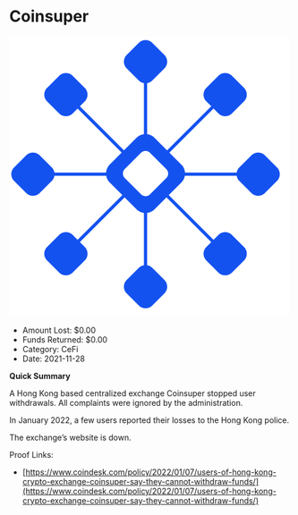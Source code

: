 # Coinsuper
![Coinsuper](/rektimages/Coinsuper.png)
- Amount Lost: $0.00
- Funds Returned: $0.00
- Category: CeFi
- Date: 2021-11-28

**Quick Summary**

A Hong Kong based centralized exchange Coinsuper stopped user withdrawals. All complaints were ignored by the administration.

In January 2022, a few users reported their losses to the Hong Kong police. 

The exchange’s website is down. 


Proof Links:
- [https://www.coindesk.com/policy/2022/01/07/users-of-hong-kong-crypto-exchange-coinsuper-say-they-cannot-withdraw-funds/](https://www.coindesk.com/policy/2022/01/07/users-of-hong-kong-crypto-exchange-coinsuper-say-they-cannot-withdraw-funds/)


